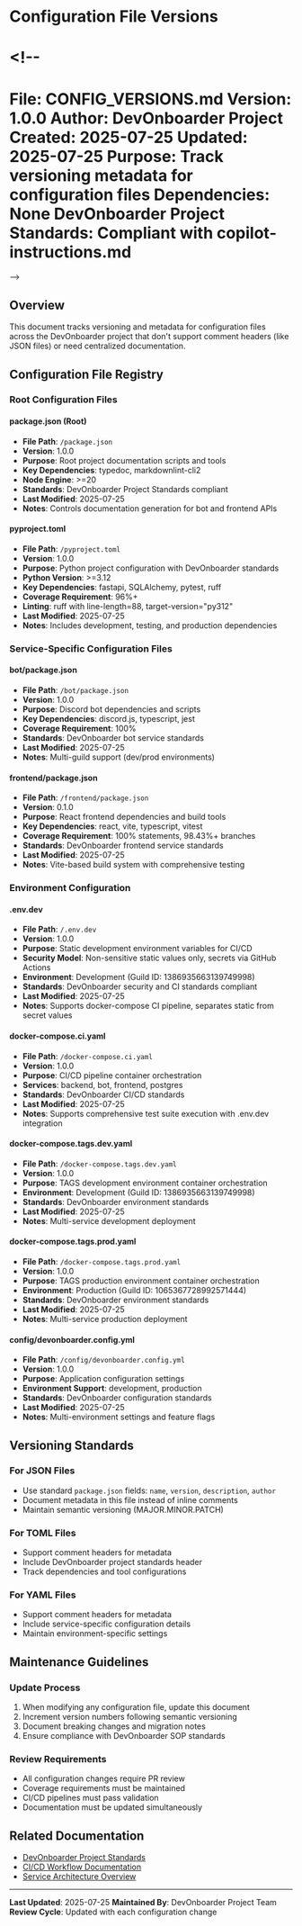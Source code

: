 # Configuration File Versions

# <!--

File: CONFIG_VERSIONS.md
Version: 1.0.0
Author: DevOnboarder Project
Created: 2025-07-25
Updated: 2025-07-25
Purpose: Track versioning metadata for configuration files
Dependencies: None
DevOnboarder Project Standards: Compliant with copilot-instructions.md
=============================================================================
-->

## Overview

This document tracks versioning and metadata for configuration files across the DevOnboarder project that don't support comment headers (like JSON files) or need centralized documentation.

## Configuration File Registry

### Root Configuration Files

#### package.json (Root)

-   **File Path**: `/package.json`
-   **Version**: 1.0.0
-   **Purpose**: Root project documentation scripts and tools
-   **Key Dependencies**: typedoc, markdownlint-cli2
-   **Node Engine**: >=20
-   **Standards**: DevOnboarder Project Standards compliant
-   **Last Modified**: 2025-07-25
-   **Notes**: Controls documentation generation for bot and frontend APIs

#### pyproject.toml

-   **File Path**: `/pyproject.toml`
-   **Version**: 1.0.0
-   **Purpose**: Python project configuration with DevOnboarder standards
-   **Python Version**: >=3.12
-   **Key Dependencies**: fastapi, SQLAlchemy, pytest, ruff
-   **Coverage Requirement**: 96%+
-   **Linting**: ruff with line-length=88, target-version="py312"
-   **Last Modified**: 2025-07-25
-   **Notes**: Includes development, testing, and production dependencies

### Service-Specific Configuration Files

#### bot/package.json

-   **File Path**: `/bot/package.json`
-   **Version**: 1.0.0
-   **Purpose**: Discord bot dependencies and scripts
-   **Key Dependencies**: discord.js, typescript, jest
-   **Coverage Requirement**: 100%
-   **Standards**: DevOnboarder bot service standards
-   **Last Modified**: 2025-07-25
-   **Notes**: Multi-guild support (dev/prod environments)

#### frontend/package.json

-   **File Path**: `/frontend/package.json`
-   **Version**: 0.1.0
-   **Purpose**: React frontend dependencies and build tools
-   **Key Dependencies**: react, vite, typescript, vitest
-   **Coverage Requirement**: 100% statements, 98.43%+ branches
-   **Standards**: DevOnboarder frontend service standards
-   **Last Modified**: 2025-07-25
-   **Notes**: Vite-based build system with comprehensive testing

### Environment Configuration

#### .env.dev

-   **File Path**: `/.env.dev`
-   **Version**: 1.0.0
-   **Purpose**: Static development environment variables for CI/CD
-   **Security Model**: Non-sensitive static values only, secrets via GitHub Actions
-   **Environment**: Development (Guild ID: 1386935663139749998)
-   **Standards**: DevOnboarder security and CI standards compliant
-   **Last Modified**: 2025-07-25
-   **Notes**: Supports docker-compose CI pipeline, separates static from secret values

#### docker-compose.ci.yaml

-   **File Path**: `/docker-compose.ci.yaml`
-   **Version**: 1.0.0
-   **Purpose**: CI/CD pipeline container orchestration
-   **Services**: backend, bot, frontend, postgres
-   **Standards**: DevOnboarder CI/CD standards
-   **Last Modified**: 2025-07-25
-   **Notes**: Supports comprehensive test suite execution with .env.dev integration

#### docker-compose.tags.dev.yaml

-   **File Path**: `/docker-compose.tags.dev.yaml`
-   **Version**: 1.0.0
-   **Purpose**: TAGS development environment container orchestration
-   **Environment**: Development (Guild ID: 1386935663139749998)
-   **Standards**: DevOnboarder environment standards
-   **Last Modified**: 2025-07-25
-   **Notes**: Multi-service development deployment

#### docker-compose.tags.prod.yaml

-   **File Path**: `/docker-compose.tags.prod.yaml`
-   **Version**: 1.0.0
-   **Purpose**: TAGS production environment container orchestration
-   **Environment**: Production (Guild ID: 1065367728992571444)
-   **Standards**: DevOnboarder environment standards
-   **Last Modified**: 2025-07-25
-   **Notes**: Multi-service production deployment

#### config/devonboarder.config.yml

-   **File Path**: `/config/devonboarder.config.yml`
-   **Version**: 1.0.0
-   **Purpose**: Application configuration settings
-   **Environment Support**: development, production
-   **Standards**: DevOnboarder configuration standards
-   **Last Modified**: 2025-07-25
-   **Notes**: Multi-environment settings and feature flags

## Versioning Standards

### For JSON Files

-   Use standard `package.json` fields: `name`, `version`, `description`, `author`
-   Document metadata in this file instead of inline comments
-   Maintain semantic versioning (MAJOR.MINOR.PATCH)

### For TOML Files

-   Support comment headers for metadata
-   Include DevOnboarder project standards header
-   Track dependencies and tool configurations

### For YAML Files

-   Support comment headers for metadata
-   Include service-specific configuration details
-   Maintain environment-specific settings

## Maintenance Guidelines

### Update Process

1. When modifying any configuration file, update this document
2. Increment version numbers following semantic versioning
3. Document breaking changes and migration notes
4. Ensure compliance with DevOnboarder SOP standards

### Review Requirements

-   All configuration changes require PR review
-   Coverage requirements must be maintained
-   CI/CD pipelines must pass validation
-   Documentation must be updated simultaneously

## Related Documentation

-   [DevOnboarder Project Standards](../.github/copilot-instructions.md)
-   [CI/CD Workflow Documentation](../docs/ci-workflow.md)
-   [Service Architecture Overview](../docs/architecture.svg)

---

**Last Updated**: 2025-07-25
**Maintained By**: DevOnboarder Project Team
**Review Cycle**: Updated with each configuration change
